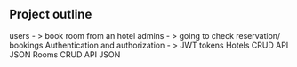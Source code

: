 
## Project outline
users - > book room from an hotel
admins - > going to check reservation/ bookings
Authentication and authorization - > JWT tokens
Hotels CRUD API JSON
Rooms CRUD API JSON




